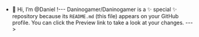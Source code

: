 - 👋 Hi, I’m @Daniel
!---
Daninogamer/Daninogamer is a ✨ special ✨ repository because its `README.md` (this file) appears on your GitHub profile.
You can click the Preview link to take a look at your changes.
--->
